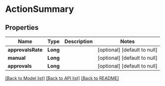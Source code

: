 # ActionSummary
## Properties

| Name | Type | Description | Notes |
|------------ | ------------- | ------------- | -------------|
| **approvalsRate** | **Long** |  | [optional] [default to null] |
| **manual** | **Long** |  | [optional] [default to null] |
| **approvals** | **Long** |  | [optional] [default to null] |

[[Back to Model list]](../README.md#documentation-for-models) [[Back to API list]](../README.md#documentation-for-api-endpoints) [[Back to README]](../README.md)

